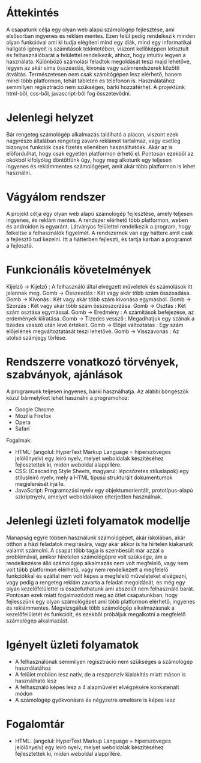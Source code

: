 # Áttekintés

A csapatunk célja egy olyan web alapú számológép fejlesztése, ami elsősorban ingyenes és reklám mentes.
Ezen felül pedig rendelkezik minden olyan funkcióval ami ki tudja elégíteni mind egy diák, mind egy informatikai hallgató igényeit is számítások tekintetében, viszont kellőképpen letisztult és felhasználóbarát a felülettel rendelkezik, ahhoz, hogy intuitív legyen a használata.
Különböző számolási feladtok megoldását teszi majd lehetővé, legyen az akár sima összeadás, kivonás vagy számrendszerek közötti átváltás.
Természetesen nem csak számítógépen lesz elérhető, hanem minél több platformon, tehát tableten és telefonon is.
Használatához semmilyen regisztráció nem szükséges, bárki hozzáférhet.
A projektünk html-ből, css-ből, javascript-ből fog összetevődni.

# Jelenlegi helyzet

Bár rengeteg számológép alkalmazás található a piacon, viszont ezek nagyrésze általában rengeteg zavaró reklámot tartalmaz, vagy esetleg bizonyos funkciók csak fizetés ellenében használhatóak.
Akár az is előfordulhat, hogy csak egyetlen platformon érhető el.
Pontosan ezekből az okokból kifolyólag döntöttünk úgy, hogy meg alkotunk egy teljesen ingyenes és reklámmentes számológépet, amit akár több platformon is lehet használni.

# Vágyálom rendszer

A projekt célja egy olyan web alapú számológép fejlesztése, amely teljesen ingyenes, és reklám mentes.
A rendszer elérhető több platformon, weben és androidon is egyaránt.
Látványos felülettel rendelkezik a program, hogy felkeltse a felhasználók
figyelmét.
A rendszernek van egy háttere amit csak a fejlesztő tud kezelni.
Itt a háttérben fejleszti, és tartja karban a programot a fejlesztő.

# Funkcionális követelmények

Kijelző -> Kijelző : A felhasználó által elvégzett műveletek és számolások itt jelennek meg.
Gomb -> Összeadás : Két vagy akár több szám összeadása.
Gomb -> Kivonás : Két vagy akár több szám kivonása egymásból.
Gomb -> Szorzás : Két vagy akár több szám összeszorzása.
Gomb -> Osztás : Két szám osztása egymással.
Gomb -> Eredmény : A számítások befejezése, az erdemények kiíratása.
Gomb -> Tizedes vessző : Megadhatjuk egy szának a tizedes vessző után levő értékeit.
Gomb -> Előjel változtatás : Egy szám előjelének megváltoztatását teszi lehetővé.
Gomb -> Visszavonás : Az utolsó számjegy törlése.

# Rendszerre vonatkozó törvények, szabványok, ajánlások

A programunk teljesen ingyenes, bárki használhatja.
Az alábbi böngészők közül bármelyiket lehet használni a programohoz:
 - Google Chrome
 - Mozilla Firefox
 - Opera
 - Safari
 
 Fogalmak:
- HTML: (angolul: HyperText Markup Language = hiperszöveges jelölőnyelv) egy leíró nyelv, melyet weboldalak készítéséhez fejlesztettek ki, miden weboldal alappillére.
- CSS: (Cascading Style Sheets, magyarul: lépcsőzetes stíluslapok)  egy stílusleíró nyelv, mely a HTML típusú strukturált dokumentumok megjelenését írja le.
- JavaScript: Programozási nyelv egy objektumorientált, prototípus-alapú szkriptnyelv, amelyet weboldalakon elterjedten használnak.

# Jelenlegi üzleti folyamatok modellje

Manapság egyre többen használunk számológépet, akár iskolában, akár otthon a házi feladatok megírására, vagy akár akkor is ha hirtelen kiakarunk valamit számolni.
A csapat több tagja is szembesült már azzal a problémával, amikor hiretelen számológépre volt szüksége, ám a rendelkezésre álló számológép alkalmazás nem volt megfelelő, vagy nem volt több platformon elérhető, vagy nem rendelkezett a megfelelő funkciókkal és ezáltal nem volt képes a megfelelő műveleteket elvégezni, vagy pedig a rengeteg reklám zavarta a feladat megoldását, és még egy olyan kezelőfelülettel is összefuthatunk ami abszolút nem felhasználó barát.
Pontosan ezek miatt fogalmazódott meg az ötlet csapatunkban, hogy fejlesszünk egy olyan számológépet ami több platformon elérhető, ingyenes és reklámmentes.
Megvizsgáltuk több számológép alkalmazásnak a kezelőfelületét és funkcióit, és ezekből próbáljuk megalkotni a megfelelő számológép alkalmazást.

# Igényelt üzleti folyamatok

- A felhasználónak semmilyen regisztráció nem szükséges a számológép használatához
- A felület mobilon lesz natív, de a reszponzív kialakítás miatt máson is használható lesz
- A felhasználó képes lesz a 4 alapművelet elvégzésére konkatenált módon
- A számológép gyökvonásra és négyzetre emelésre is képes lesz

# Fogalomtár

- HTML: (angolul: HyperText Markup Language = hiperszöveges jelölőnyelv) egy leíró nyelv, melyet weboldalak készítéséhez fejlesztettek ki, miden weboldal alappillére.

